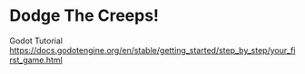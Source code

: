 # Dodge The Creeps!
Godot Tutorial https://docs.godotengine.org/en/stable/getting_started/step_by_step/your_first_game.html
